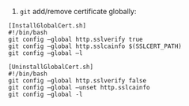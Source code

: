 1. `git` add/remove certificate globally:

```git
[InstallGlobalCert.sh]
#!/bin/bash
git config –global http.sslverify true
git config –global http.sslcainfo $(SSLCERT_PATH)
git config –global –l
```

```git
[UninstallGlobalCert.sh]
#!/bin/bash
git config –global http.sslverify false
git config –global –unset http.sslcainfo
git config –global -l
```
